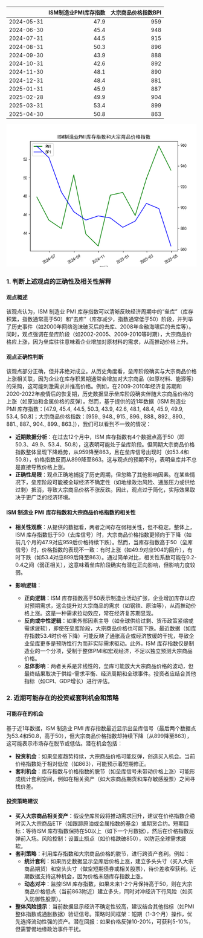 |            |   ISM制造业PMI库存指数 |   大宗商品价格指数BPI |
|:-----------|-----------------------:|----------------------:|
| 2024-05-31 |                   47.9 |                   959 |
| 2024-06-30 |                   45.4 |                   948 |
| 2024-07-31 |                   44.5 |                   915 |
| 2024-08-31 |                   50.3 |                   896 |
| 2024-09-30 |                   43.9 |                   888 |
| 2024-10-31 |                   42.6 |                   892 |
| 2024-11-30 |                   48.1 |                   890 |
| 2024-12-31 |                   48.4 |                   881 |
| 2025-01-31 |                   45.9 |                   887 |
| 2025-02-28 |                   49.9 |                   904 |
| 2025-03-31 |                   53.4 |                   899 |
| 2025-04-30 |                   50.8 |                   863 |

![图](PMI_BPI.png)

### 1. 判断上述观点的正确性及相关性解释

#### 观点概述
该观点认为，ISM 制造业 PMI 库存指数可以清晰反映经济周期中的“垒库”（库存积累，指数通常高于50）和“去库”（库存减少，指数通常低于50）阶段，并列举了历史事件（如2000年网络泡沫破灭后的去库、2008年金融海啸后的去库等）。同时，观点强调在垒库阶段（如2002-2005、2009-2010等时期），大宗商品价格应上涨，因为垒库往往意味着企业增加对原材料的需求，从而推动价格上升。

#### 观点正确性判断
该观点部分正确，但并非绝对成立。从历史角度看，垒库阶段确实与大宗商品价格上涨相关联，因为企业在库存积累期通常会增加对大宗商品（如原材料、能源等）的采购，这可能刺激需求并推高价格。例如，在2009-2010年经济复苏期和2020-2022年疫情后的恢复期，历史数据显示垒库阶段确实伴随大宗商品价格的上涨（如原油和金属价格的反弹）。然而，基于提供的近1年数据（ISM 制造业 PMI 库存指数：[47.9, 45.4, 44.5, 50.3, 43.9, 42.6, 48.1, 48.4, 45.9, 49.9, 53.4, 50.8]；大宗商品价格指数：[959., 948., 915., 896., 888., 892., 890., 881., 887., 904., 899., 863.]），我们可以看到不一致的情况：

- **近期数据分析**：在过去12个月中，ISM 库存指数有4个数据点高于50（即50.3、49.9、53.4、50.8），这表明可能处于垒库阶段。但同期大宗商品价格指数整体呈现下降趋势，从959降至863，且在垒库信号出现时（如53.4和50.8），价格指数反而从899降至863。这与观点的预期不符，表明垒库并不总是直接导致价格上涨。
- **正确性局限**：观点正确地捕捉了历史周期，但忽略了其他影响因素。在某些情况下，垒库阶段可能被全球经济不确定性（如地缘政治风险、通胀压力或供给过剩）抵消，导致大宗商品价格不涨反跌。因此，观点过于简化，实际效果取决于更广泛的经济环境。

#### ISM 制造业 PMI 库存指数和大宗商品价格指数的相关性
- **相关性观察**：从提供的数据看，两者之间存在弱相关性，但不稳定。整体上，ISM 库存指数低于50（去库信号）时，大宗商品价格指数更倾向于下降（如前几个月的47.9对应959后价格持续下跌）。然而，当库存指数高于50（垒库信号）时，价格指数的表现不一致：有时上涨（如49.9对应904的回升），有时下跌（如53.4对应899后降至863）。通过简单对比，相关性系数可能在0.2-0.4之间（弱正相关），这意味着垒库阶段确实有潜在正向影响，但影响力度较弱。
  
- **影响逻辑**：
  - **正向逻辑**：ISM 库存指数高于50表示制造业活动扩张，企业增加库存以应对预期需求，这会提升对大宗商品的需求（如钢铁、原油等），从而推动价格上涨。这是一种需求拉动效应，常在经济复苏期显现。
  - **反向或中性逻辑**：如果外部因素主导（如全球供给过剩、货币政策紧缩或需求疲软），即使在垒库阶段，大宗商品价格也可能下跌。最近数据（如库存指数53.4时价格下降）可能反映了通胀高企或经济放缓的干扰，导致企业垒库更多是预防性行为而非实际需求驱动。此外，ISM 库存指数仅是制造业的一个分项，受制于整体PMI和宏观经济，不足以独立预测大宗商品价格。
  - **总体影响**：两者关系是非线性的，垒库可能放大大宗商品价格的波动，但最终结果取决于供给-需求平衡、经济周期和全球事件。投资者应结合其他指标（如CPI、GDP增长）进行评估。

### 2. 近期可能存在的投资或套利机会和策略

#### 可能存在的机会
基于近1年数据，ISM 制造业 PMI 库存指数最近显示出垒库信号（最后两个数据点为53.4和50.8，高于50），但大宗商品价格指数却持续下降（从899降至863），这可能表示市场存在脱节或低估。潜在机会包括：
- **投资机会**：如果垒库趋势持续，大宗商品价格可能反弹，创造买入机会。当前价格指数处于相对低位（如863），可能预示着短期修正。
- **套利机会**：库存指数与价格指数的脱节（如垒库信号未带动价格上涨）可能形成统计套利空间，例如在相关资产（如大宗商品期货和库存敏感股票）之间寻找价差。

#### 投资策略建议
- **买入大宗商品相关资产**：假设垒库阶段将推动需求回升，建议在价格指数企稳时买入大宗商品ETF（如跟踪原油或金属指数的基金）或期货合约。短期目标：等待ISM 库存指数保持在50以上（如下一个月数据），然后在价格指数反弹前入场。风险控制：设置止损点（如价格跌破850），以防范全球需求疲软。
- **套利策略**：利用库存指数和大宗商品价格的脱节，进行跨资产套利。例如：
  - **统计套利**：如果历史数据显示垒库后价格上涨，建立多头头寸（买入大宗商品期货）和空头头寸（做空短期债券或相关股票），待价差收窄获利。近期数据支持这种机会，因为价格未随库存指数上涨。
  - **动态对冲**：监控ISM 库存指数，如果未来1-2个月保持高于50，则在大宗商品价格低点（当前863附近）建立多头，同时对冲经济下行风险（如买入防御性股票）。
- **整体风险提示**：当前数据显示经济不确定性较高，建议结合其他指标（如PMI整体指数或通胀数据）验证信号。策略时间框架：短期（1-3个月）操作，优先选择流动性强的资产。潜在回报：如果价格反弹10-20%，可获利5-10%，但需警惕地缘政治事件干扰。